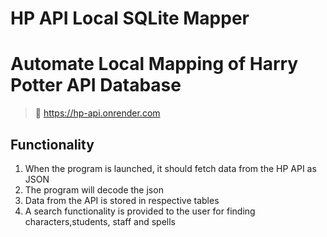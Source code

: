 # HP API Local SQLite Mapper
# Automate Local Mapping of Harry Potter API Database

> 🔗 https://hp-api.onrender.com

## Functionality
1. When the program is launched, it should fetch data from the HP API as JSON
2. The program will decode the json 
3. Data from the API is stored in respective tables
4. A search functionality is provided to the user for finding characters,students, staff and spells


